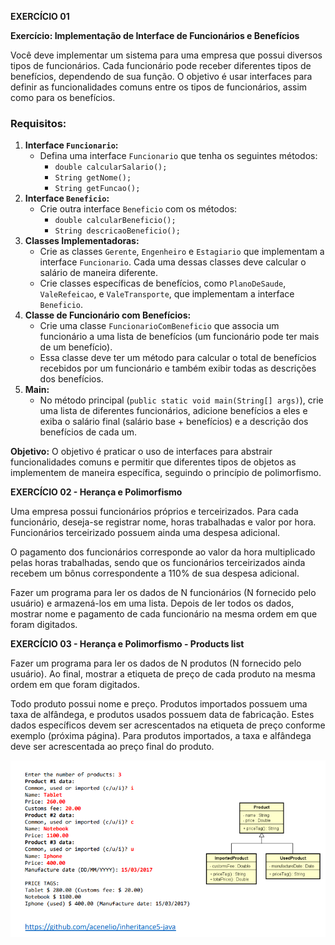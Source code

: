 **EXERCÍCIO 01**

**Exercício: Implementação de Interface de Funcionários e Benefícios**

Você deve implementar um sistema para uma empresa que possui diversos tipos de funcionários. Cada funcionário pode receber diferentes tipos de benefícios, dependendo de sua função. O objetivo é usar interfaces para definir as funcionalidades comuns entre os tipos de funcionários, assim como para os benefícios.

### Requisitos:

1. **Interface `Funcionario`:**
    - Defina uma interface `Funcionario` que tenha os seguintes métodos:
        - `double calcularSalario();`
        - `String getNome();`
        - `String getFuncao();`
2. **Interface `Beneficio`:**
    - Crie outra interface `Beneficio` com os métodos:
        - `double calcularBeneficio();`
        - `String descricaoBeneficio();`
3. **Classes Implementadoras:**
    - Crie as classes `Gerente`, `Engenheiro` e `Estagiario` que implementam a interface `Funcionario`. Cada uma dessas classes deve calcular o salário de maneira diferente.
    - Crie classes específicas de benefícios, como `PlanoDeSaude`, `ValeRefeicao`, e `ValeTransporte`, que implementam a interface `Beneficio`.
4. **Classe de Funcionário com Benefícios:**
    - Crie uma classe `FuncionarioComBeneficio` que associa um funcionário a uma lista de benefícios (um funcionário pode ter mais de um benefício).
    - Essa classe deve ter um método para calcular o total de benefícios recebidos por um funcionário e também exibir todas as descrições dos benefícios.
5. **Main:**
    - No método principal (`public static void main(String[] args)`), crie uma lista de diferentes funcionários, adicione benefícios a eles e exiba o salário final (salário base + benefícios) e a descrição dos benefícios de cada um.

**Objetivo:**
O objetivo é praticar o uso de interfaces para abstrair funcionalidades comuns e permitir que diferentes tipos de objetos as implementem de maneira específica, seguindo o princípio de polimorfismo.


**EXERCÍCIO 02 - Herança e Polimorfismo**

Uma empresa possui funcionários próprios e terceirizados.
Para cada funcionário, deseja-se registrar nome, horas
trabalhadas e valor por hora. Funcionários terceirizado
possuem ainda uma despesa adicional.

O pagamento dos funcionários corresponde ao valor da hora
multiplicado pelas horas trabalhadas, sendo que os
funcionários terceirizados ainda recebem um bônus
correspondente a 110% de sua despesa adicional.

Fazer um programa para ler os dados de N funcionários (N
fornecido pelo usuário) e armazená-los em uma lista. Depois
de ler todos os dados, mostrar nome e pagamento de cada
funcionário na mesma ordem em que foram digitados.


**EXERCÍCIO 03 - Herança e Polimorfismo - Products list**


Fazer um programa para ler os dados de N
produtos (N fornecido pelo usuário). Ao final,
mostrar a etiqueta de preço de cada produto na
mesma ordem em que foram digitados.

Todo produto possui nome e preço. Produtos
importados possuem uma taxa de alfândega, e
produtos usados possuem data de fabricação.
Estes dados específicos devem ser
acrescentados na etiqueta de preço conforme
exemplo (próxima página). Para produtos
importados, a taxa e alfândega deve ser
acrescentada ao preço final do produto.

![Exemplo de resultado](https://github.com/riansousa1/java_exercises/blob/main/imagem%20exercicios%20GIT%20products%203.png?raw=true)




